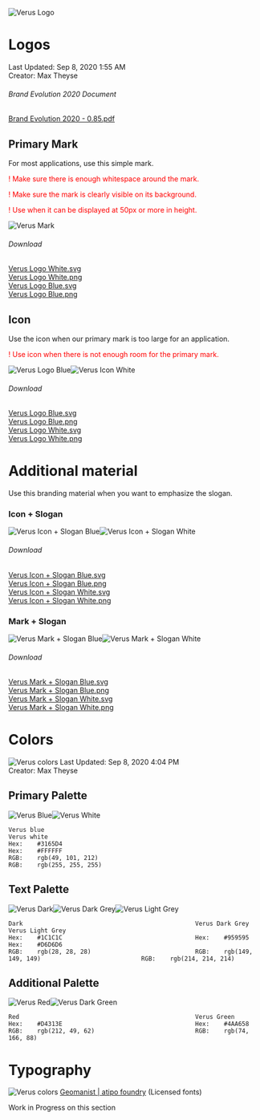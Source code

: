 ![Verus Logo](png/VerusLogo3x.png?raw=true)
# Logos
Last Updated:     Sep 8, 2020 1:55 AM<br>
Creator:          Max Theyse

###### Brand Evolution 2020 Document
[Brand Evolution 2020 - 0.85.pdf](Logos/Brand_Evolution-2020-0.85.pdf)

## Primary Mark

For most applications, use this simple mark.
<p style='color:red'>! Make sure there is enough whitespace around the mark.</p>
<p style='color:red'>! Make sure the mark is clearly visible on its background.</p>
<p style='color:red'>! Use when it can be displayed at 50px or more in height.</p>

![Verus Mark](png/VerusLogos.png?raw=true)

###### Download
[Verus Logo White.svg](Logos/SVG%20(vector)/PrimaryMark/verus-logo-white.svg)<br>
[Verus Logo White.png](Logos/PNG%20(pixel)/PrimaryMark/verus-logo-white.png)<br>
[Verus Logo Blue.svg](Logos/SVG%20(vector)/PrimaryMark/verus-logo-blue.svg)<br>
[Verus Logo Blue.png](Logos/PNG%20(pixel)/PrimaryMark/verus-logo-blue.png)

## Icon

Use the icon when our primary mark is too large for an application.
<p style='color:red'>! Use icon when there is not enough room for the primary mark.</p>

![Verus Logo Blue](png/IconBlue.png?raw=true)![Verus Icon White](png/IconWhite.png?raw=true)
###### Download
[Verus Logo Blue.svg](Logos/SVG%20(vector)/Logo/verus-icon-blue.svg)<br>
[Verus Logo Blue.png](Logos/PNG%20(pixel)/Logo/verus-icon-blue.png)<br>
[Verus Logo White.svg](Logos/SVG%20(vector)/Logo/verus-icon-white.svg)<br>
[Verus Logo White.png](Logos/PNG%20(pixel)/Logo/verus-icon-white.png)

# Additional material

Use this branding material when you want to emphasize the slogan.

### Icon + Slogan
![Verus Icon + Slogan Blue](png/IconSloganBlue.png?raw=true)![Verus Icon + Slogan White](png/IconSlogan.png?raw=true)
###### Download
[Verus Icon + Slogan Blue.svg](Logos/SVG%20(vector)/IconSlogan/verus-icon-slogan-blue.svg)<br>
[Verus Icon + Slogan Blue.png](Logos/PNG%20(pixel)/IconSlogan/verus-icon-slogan-blue.png)<br>
[Verus Icon + Slogan White.svg](Logos/SVG%20(vector)/IconSlogan/verus-icon-slogan-white.svg)<br>
[Verus Icon + Slogan White.png](Logos/PNG%20(pixel)/IconSlogan/verus-icon-slogan-white.png)

### Mark + Slogan
![Verus Mark + Slogan Blue](png/markslogan-blue.png?raw=true)![Verus Mark + Slogan White](png/markslogan-white.png?raw=true)
###### Download
[Verus Mark + Slogan Blue.svg](Logos/SVG%20(vector)/MarkSlogan/verus-mark-slogan-blue.svg)<br>
[Verus Mark + Slogan Blue.png](Logos/PNG%20(pixel)/MarkSlogan/verus-mark-slogan-blue.png)<br>
[Verus Mark + Slogan White.svg](Logos/SVG%20(vector)/MarkSlogan/verus-mark-slogan-white.svg)<br>
[Verus Mark + Slogan White.png](Logos/PNG%20(pixel)/MarkSlogan/verus-mark-slogan-white.png)

# Colors
![Verus colors](png/Colours3.png?raw=true)
Last Updated:     Sep 8, 2020 4:04 PM<br>
Creator:          Max Theyse

## Primary Palette
![Verus Blue](png/VerusBlue.png?raw=true)![Verus White](png/VerusWhite.png?raw=true)
```
Verus blue                                                                      Verus white
Hex:    #3165D4                                                                 Hex:    #FFFFFF
RGB:    rgb(49, 101, 212)                                                       RGB:    rgb(255, 255, 255)
```

## Text Palette
![Verus Dark](png/color-black.png?raw=true)![Verus Dark Grey](png/color-darkgrey.png?raw=true)![Verus Light Grey](png/color-lightgrey.png?raw=true)
```
Dark                                                Verus Dark Grey                                       Verus Light Grey
Hex:    #1C1C1C                                     Hex:    #959595                                       Hex:    #D6D6D6
RGB:    rgb(28, 28, 28)                             RGB:    rgb(149, 149, 149)                            RGB:    rgb(214, 214, 214)
```

## Additional Palette
![Verus Red](png/color-red.png?raw=true)![Verus Dark Green](png/color-green.png?raw=true)

```
Red                                                 Verus Green
Hex:    #D4313E                                     Hex:    #4AA658
RGB:    rgb(212, 49, 62)                            RGB:    rgb(74, 166, 88)
```

# Typography
![Verus colors](png/fontsfront.png?raw=true)
[Geomanist | atipo foundry](https://www.atipofoundry.com/fonts/geomanist) (Licensed fonts)

Work in Progress on this section
